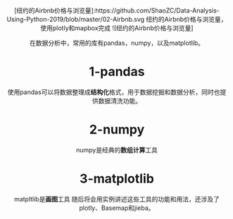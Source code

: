 <div align=center> [纽约的Airbnb价格与浏览量]:https://github.com/ShaoZC/Data-Analysis-Using-Python-2019/blob/master/02-Airbnb.svg
纽约的Airbnb价格与浏览量，使用plotly和mapbox完成
 ![纽约的Airbnb价格与浏览量]

在数据分析中，常用的库有pandas，numpy，以及matplotlib。
# 1-pandas
使用pandas可以将数据整理成**结构化**格式，用于数据挖掘和数据分析，同时也提供数据清洗功能。
# 2-numpy
numpy是经典的**数组计算**工具
# 3-matplotlib
matpltlib是**画图**工具
随后将会用实例讲述这些工具的功能和用法，还涉及了plotly、Basemap和jieba。
